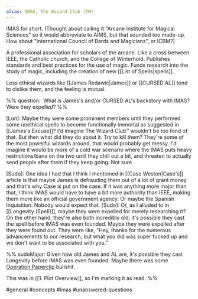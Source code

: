 ```yaml
---
alias: IMAS, The Wizard Club (TM)
---
```


IMAS for short. (Thought about calling it "Arcane Institute for Magical Sciences" so it would abbreviate to AIMS, but that sounded too made-up. How about "International Council of Bards and Magicians", or ICBM?)

A professional association for scholars of the arcane. Like a cross between IEEE, the Catholic church, and the College of Winterhold. Publishes standards and best practices for the use of magic. Funds research into the study of magic, including the creation of new [[List of Spells|spells]].

Less ethical wizards like [[James Redawić|James]] or [[CURSED AL]] tend to dislike them, and the feeling is mutual.

%%
question:: What is James's and/or CURSED AL's backstory with IMAS? Were they expelled?
%%

[Lun]: Maybe they were some prominent members until they performed some unethical spells to become functionally immortal as suggested in [[James's Excuse]]? I'd imagine The Wizard Club™ wouldn't be too fond of that. But then what did they do about it. Try to kill them? They're some of the most powerful wizards around, that would probably get messy. I'd imagine it would be more of a cold war scenario where the IMAS puts heavy restrictions/bans on the two until they chill out a bit, and threaten to actually send people after them if they keep going. Not sure

[Sudo]: One idea I had that I think I mentioned in [[Case Weston|Case's]] article is that maybe James is defrauding them out of a lot of grant money and that's why Case is put on the case. If it was anything more major than that, I think IMAS would have to have a bit more authority than IEEE, making them more like an official government agency. Or maybe the Spanish Inquisition. Nobody would expect that.
[Sudo]: Or, as I alluded to in [[Longevity (Spell)]], maybe they were expelled for merely researching it? On the other hand, they're also both incredibly old; it's possible they cast the spell before IMAS was even founded. Maybe they were expelled after they were found out. They were like, "Hey, thanks for the numerous advancements to our research, but what you did was super fucked up and we don't want to be associated with you."

%%
sudoMajor: Given how old James and AL are, it's possible they cast Longevity before IMAS was even founded. Maybe there was some [Operation Paperclip](https://en.wikipedia.org/wiki/Operation_Paperclip) bullshit.

This was in [[1. Plot Overview]], so I'm marking it as read.
%%


#general #concepts #imas #unanswered-questions 